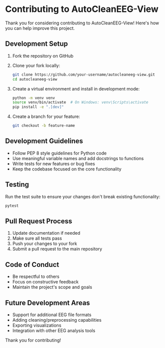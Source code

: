 # Contributing to AutoCleanEEG-View

Thank you for considering contributing to AutoCleanEEG-View! Here's how you can help improve this project.

## Development Setup

1. Fork the repository on GitHub

2. Clone your fork locally:
   ```bash
   git clone https://github.com/your-username/autocleaneeg-view.git
   cd autocleaneeg-view
   ```

3. Create a virtual environment and install in development mode:
   ```bash
   python -m venv venv
   source venv/bin/activate  # On Windows: venv\Scripts\activate
   pip install -e ".[dev]"
   ```

4. Create a branch for your feature:
   ```bash
   git checkout -b feature-name
   ```

## Development Guidelines

- Follow PEP 8 style guidelines for Python code
- Use meaningful variable names and add docstrings to functions
- Write tests for new features or bug fixes
- Keep the codebase focused on the core functionality

## Testing

Run the test suite to ensure your changes don't break existing functionality:

```bash
pytest
```

## Pull Request Process

1. Update documentation if needed
2. Make sure all tests pass
3. Push your changes to your fork
4. Submit a pull request to the main repository

## Code of Conduct

- Be respectful to others
- Focus on constructive feedback
- Maintain the project's scope and goals

## Future Development Areas

- Support for additional EEG file formats
- Adding cleaning/preprocessing capabilities
- Exporting visualizations
- Integration with other EEG analysis tools

Thank you for contributing!